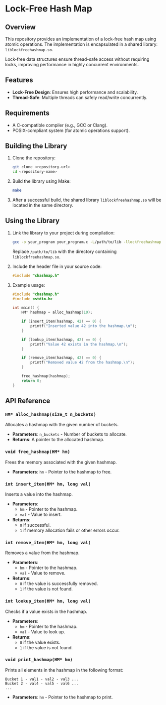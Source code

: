 # Lock-Free Hash Map

## Overview

This repository provides an implementation of a lock-free hash map using atomic operations. The implementation is encapsulated in a shared library: `liblockfreehashmap.so`.

Lock-free data structures ensure thread-safe access without requiring locks, improving performance in highly concurrent environments.

## Features

- **Lock-Free Design**: Ensures high performance and scalability.
- **Thread-Safe**: Multiple threads can safely read/write concurrently.

## Requirements

- A C-compatible compiler (e.g., GCC or Clang).
- POSIX-compliant system (for atomic operations support).

## Building the Library

1. Clone the repository:
   ```bash
   git clone <repository-url>
   cd <repository-name>
   ```

2. Build the library using Make:
   ```bash
   make
   ```

3. After a successful build, the shared library `liblockfreehashmap.so` will be located in the same directory.

## Using the Library

1. Link the library to your project during compilation:
   ```bash
   gcc -o your_program your_program.c -L/path/to/lib -llockfreehashmap -pthread
   ```
   Replace `/path/to/lib` with the directory containing `liblockfreehashmap.so`.

2. Include the header file in your source code:
   ```c
   #include "chashmap.h"
   ```

3. Example usage:
   ```c
   #include "chashmap.h"
   #include <stdio.h>

   int main() {
       HM* hashmap = alloc_hashmap(10);

       if (insert_item(hashmap, 42) == 0) {
           printf("Inserted value 42 into the hashmap.\n");
       }

       if (lookup_item(hashmap, 42) == 0) {
           printf("Value 42 exists in the hashmap.\n");
       }

       if (remove_item(hashmap, 42) == 0) {
           printf("Removed value 42 from the hashmap.\n");
       }

       free_hashmap(hashmap);
       return 0;
   }
   ```

## API Reference

### `HM* alloc_hashmap(size_t n_buckets)`

Allocates a hashmap with the given number of buckets.

- **Parameters**: `n_buckets` - Number of buckets to allocate.
- **Returns**: A pointer to the allocated hashmap.

### `void free_hashmap(HM* hm)`

Frees the memory associated with the given hashmap.

- **Parameters**: `hm` - Pointer to the hashmap to free.

### `int insert_item(HM* hm, long val)`

Inserts a value into the hashmap.

- **Parameters**: 
  - `hm` - Pointer to the hashmap.
  - `val` - Value to insert.
- **Returns**: 
  - `0` if successful.
  - `1` if memory allocation fails or other errors occur.

### `int remove_item(HM* hm, long val)`

Removes a value from the hashmap.

- **Parameters**: 
  - `hm` - Pointer to the hashmap.
  - `val` - Value to remove.
- **Returns**: 
  - `0` if the value is successfully removed.
  - `1` if the value is not found.

### `int lookup_item(HM* hm, long val)`

Checks if a value exists in the hashmap.

- **Parameters**: 
  - `hm` - Pointer to the hashmap.
  - `val` - Value to look up.
- **Returns**: 
  - `0` if the value exists.
  - `1` if the value is not found.

### `void print_hashmap(HM* hm)`

Prints all elements in the hashmap in the following format:
```
Bucket 1 - val1 - val2 - val3 ...
Bucket 2 - val4 - val5 - val6 ...
...
```

- **Parameters**: `hm` - Pointer to the hashmap to print.